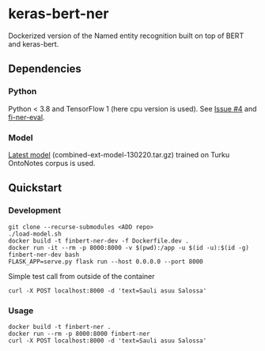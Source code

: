 # keras-bert-ner

Dockerized version of the Named entity recognition built on top of BERT 
and keras-bert. 

## Dependencies

### Python

Python < 3.8 and TensorFlow 1 (here cpu version is used). See 
[Issue #4](https://github.com/spyysalo/keras-bert-ner/issues/4) and
[fi-ner-eval](https://github.com/aajanki/fi-ner-eval#turku-ner).

### Model  

[Latest model](https://turkunlp.org/fin-ner.html) (combined-ext-model-130220.tar.gz) 
trained on Turku OntoNotes corpus is used.

## Quickstart

### Development

```
git clone --recurse-submodules <ADD repo>
./load-model.sh
docker build -t finbert-ner-dev -f Dockerfile.dev .
docker run -it --rm -p 8000:8000 -v $(pwd):/app -u $(id -u):$(id -g) finbert-ner-dev bash
FLASK_APP=serve.py flask run --host 0.0.0.0 --port 8000
```

Simple test call from outside of the container

```
curl -X POST localhost:8000 -d 'text=Sauli asuu Salossa'
```

### Usage

```
docker build -t finbert-ner .
docker run --rm -p 8000:8000 finbert-ner
curl -X POST localhost:8000 -d 'text=Sauli asuu Salossa'
```
